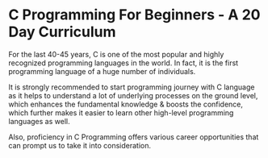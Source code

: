 # C Programming For Beginners - A 20 Day Curriculum

For the last 40-45 years, C is one of the most popular and highly recognized programming languages in the world. In fact, it is the first programming language of a huge number of individuals.

It is strongly recommended to start programming journey with C language as it helps to understand a lot of underlying processes on the ground level, which enhances the fundamental knowledge & boosts the confidence, which further makes it easier to learn other high-level programming languages as well.

Also, proficiency in C Programming offers various career opportunities that can prompt us to take it into consideration.

